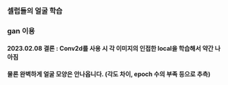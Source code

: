 ### 셀럽들의 얼굴 학습
### gan 이용

#### 2023.02.08 결론 : Conv2d를 사용 시 각 이미지의 인접한 local을 학습해서 약간 나아짐
#### 물론 완벽하게 얼굴 모양은 안나옵니다. (각도 차이, epoch 수의 부족 등으로 추측)
